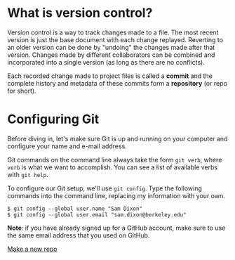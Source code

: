 # What is version control?

Version control is a way to track changes made to a file. The most recent version is just the base document with each change replayed. Reverting to an older version can be done by "undoing" the changes made after that version. Changes made by different collaborators can be combined and incorporated into a single version (as long as there are no conflicts).

Each recorded change made to project files is called a **commit** and the complete history and metadata of these commits form a **repository** (or repo for short).

# Configuring Git
Before diving in, let's make sure Git is up and running on your computer and configure your name and e-mail address.

Git commands on the command line always take the form
`git verb`, where `verb` is what we want to accomplish. You can see a list of available verbs with `git help`.

To configure our Git setup, we'll use `git config`. Type the following commands into the command line, replacing my information with your own.

```
$ git config --global user.name "Sam Dixon"
$ git config --global user.email "sam.dixon@berkeley.edu"
```

**Note**: if you have already signed up for a GitHub account, make sure to use the same email address that you used on GitHub.

[Make a new repo](new_repo.md)